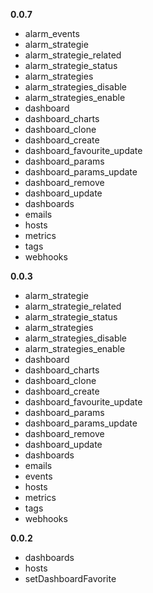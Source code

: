 **0.0.7**
- alarm_events
- alarm_strategie
- alarm_strategie_related
- alarm_strategie_status
- alarm_strategies
- alarm_strategies_disable
- alarm_strategies_enable
- dashboard
- dashboard_charts
- dashboard_clone
- dashboard_create
- dashboard_favourite_update
- dashboard_params
- dashboard_params_update
- dashboard_remove
- dashboard_update
- dashboards
- emails
- hosts
- metrics
- tags
- webhooks

**0.0.3**
- alarm_strategie
- alarm_strategie_related
- alarm_strategie_status
- alarm_strategies
- alarm_strategies_disable
- alarm_strategies_enable
- dashboard
- dashboard_charts
- dashboard_clone
- dashboard_create
- dashboard_favourite_update
- dashboard_params
- dashboard_params_update
- dashboard_remove
- dashboard_update
- dashboards
- emails
- events
- hosts
- metrics
- tags
- webhooks

**0.0.2**
- dashboards
- hosts
- setDashboardFavorite